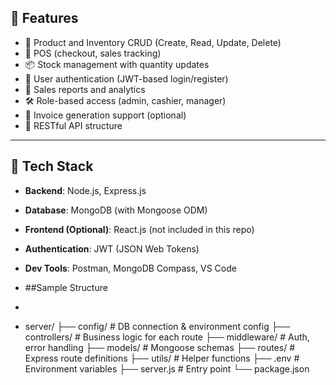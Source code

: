 ## 🚀 Features

- 🧾 Product and Inventory CRUD (Create, Read, Update, Delete)
- 🛒 POS (checkout, sales tracking)
- 📦 Stock management with quantity updates
- 👥 User authentication (JWT-based login/register)
- 🧮 Sales reports and analytics
- 🛠️ Role-based access (admin, cashier, manager)
- 🧾 Invoice generation support (optional)
- 🧩 RESTful API structure

---

## 🧱 Tech Stack

- **Backend**: Node.js, Express.js
- **Database**: MongoDB (with Mongoose ODM)
- **Frontend (Optional)**: React.js (not included in this repo)
- **Authentication**: JWT (JSON Web Tokens)
- **Dev Tools**: Postman, MongoDB Compass, VS Code

- ##Sample Structure
- 
- server/
├── config/ # DB connection & environment config
├── controllers/ # Business logic for each route
├── middleware/ # Auth, error handling
├── models/ # Mongoose schemas
├── routes/ # Express route definitions
├── utils/ # Helper functions
├── .env # Environment variables
├── server.js # Entry point
└── package.json
